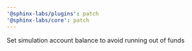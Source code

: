 ```yaml
---
'@sphinx-labs/plugins': patch
'@sphinx-labs/core': patch
---
```


Set simulation account balance to avoid running out of funds
